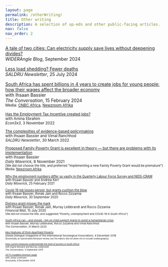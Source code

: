 ```yaml
---
layout: page
permalink: /otherWriting/
title: Other writing
description: A selection of op-eds and other public-facing articles.
nav: false
nav_order: 2
---
```


[A tale of two cities: Can electricity supply save lives without deepening divides?](https://www.wider.unu.edu/publication/tale-two-cities-can-electricity-supply-save-lives-without-deepening-divides/)  
_WIDERAngle Blog_, September 2024

[Less load shedding? Fewer deaths](https://www.saldru.uct.ac.za/2024/07/25/less-load-shedding-fewer-deaths/)  
_SALDRU Newsletter_, 25 July 2024

[South Africa has spent billions in 4 years to create jobs for young people: how their wages affect the broader economy](https://theconversation.com/south-africa-has-spent-billions-in-4-years-to-create-jobs-for-young-people-how-their-wages-affect-the-broader-economy-222825)  
with Ihsaan Bassier  
_The Conversation_, 15 February 2024  
<small>Media: [CNBC Africa](https://storage.googleapis.com/bcclips/20240206/7404414-0_134D8B3.mp4), [Newzroom Afrika](https://www.youtube.com/watch?v=oaPT5ch5VGo)

[Has the Employment Tax Incentive created jobs?](http://www.econ3x3.org/article/has-employment-tax-incentive-created-jobs)   
with Amina Ebrahim  
_Econ3x3_, 3 November 2022

[The complexities of evidence-based policymaking](https://www.saldru.uct.ac.za/2022/03/30/the-complexities-of-evidence-based-policymaking/)  
with Ihsaan Bassier and Vimal Ranchhod  
_SALDRU Newsletter_, 30 March 2022

[Proposed Family Poverty Grant is excellent in theory — but there are problems with its implementation](https://www.dailymaverick.co.za/article/2021-11-08-proposed-family-poverty-grant-is-excellent-in-theory-but-there-are-problems-with-its-implementation/)  
with Ihsaan Bassier  
_Daily Maverick_, 8 November 2021  
<small>[We did not choose the title, and preferred "Implementing a new Family Poverty Grant would be premature"]  
Media: [Newzroom Afrika](https://youtu.be/k9GiJBZsHI4)

[Why the employment numbers differ so vastly in the Quarterly Labour Force Survey and NIDS-CRAM](https://www.dailymaverick.co.za/article/2021-02-25-why-the-employment-numbers-differ-so-vastly-in-the-quarterly-labour-force-survey-and-nids-cram/)  
with Ihsaan Bassier and Andrew Kerr  
_Daily Maverick_, 25 February 2021

[Covid-19 job losses persist, but grants cushion the blow](https://www.dailymaverick.co.za/article/2020-09-30-covid-19-job-losses-persist-but-grants-cushion-the-blow/)  
with Ihsaan Bassier, Ronak Jain and Rocco Zizzamia  
_Daily Maverick_, 30 September 2020

[Distress grant misses the mark](https://www.businesslive.co.za/fm/features/2020-07-15-distress-grant-misses-the-mark/)  
with Ihsaan Bassier, Ronak Jain, Murray Leibbrandt and Rocco Zizzamia  
_Financial Mail_, 15 July 2020  
<small>[We did not choose the title, and suggested "Poverty, unemployment and COVID-19 in South Africa"]

[South Africa can – and should – top up child support grants to avoid a humanitarian crisis](https://theconversation.com/south-africa-can-and-should-top-up-child-support-grants-to-avoid-a-humanitarian-crisis-135222)  
with Ihsaan Bassier, Murray Leibbrandt, Rocco Zizzamia and Vimal Ranchhod  
_The Conversation_, 31 March 2020

[Key Features of Post-Apartheid Poverty](https://globaldialogue.isa-sociology.org/articles/key-features-of-post-apartheid-poverty)  
_Global Dialogue_ (magazine of the International Sociological Association), 4 December 2018  
<small>[Essentially an opinionated literature review, but the editors did not allow me to include a bibliography]  

[How current measures underestimate the level of poverty in South Africa](https://theconversation.com/how-current-measures-underestimate-the-level-of-poverty-in-south-africa-46704)  
with Ingrid Woolard and Murray Leibbrandt  
_The Conversation_, 3 September 2015

[UCT’s muddled minimum wage](https://www.groundup.org.za/article/ucts-muddled-minimum-wage_2512/)  
with Johan Lorenzen  
_GroundUp_, 8 December 2014

